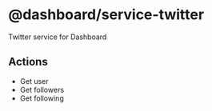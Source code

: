 # @dashboard/service-twitter
Twitter service for Dashboard

## Actions

- Get user
- Get followers
- Get following
